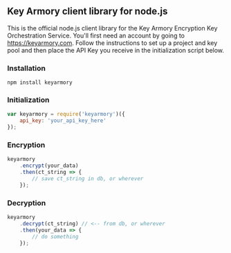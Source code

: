 ## Key Armory client library for node.js

This is the official node.js client library for the Key Armory Encryption Key Orchestration Service. You'll first need an account by going to https://keyarmory.com. Follow the instructions to set up a project and key pool and then place the API Key you receive in the initialization script below.

### Installation
```
npm install keyarmory
```

### Initialization
```js
var keyarmory = require('keyarmory')({
    api_key: 'your_api_key_here'
});
```

### Encryption
```js
keyarmory
    .encrypt(your_data)
    .then(ct_string => {
        // save ct_string in db, or wherever
    });
```

### Decryption
```js
keyarmory
    .decrypt(ct_string) // <-- from db, or wherever
    .then(your_data => {
        // do something
    });
```
